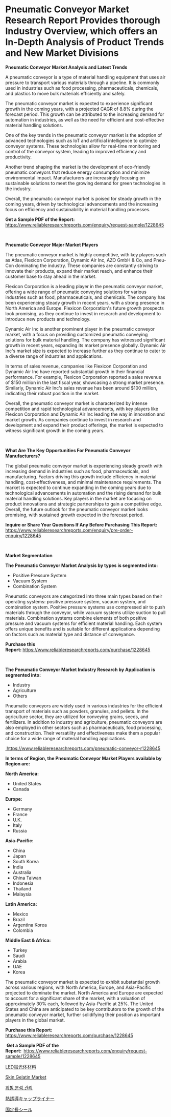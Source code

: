 <p><h1>Pneumatic Conveyor Market Research Report Provides thorough Industry Overview, which offers an In-Depth Analysis of Product Trends and New Market Divisions</h1></p><p><strong>Pneumatic Conveyor Market Analysis and Latest Trends</strong></p>
<p><p>A pneumatic conveyor is a type of material handling equipment that uses air pressure to transport various materials through a pipeline. It is commonly used in industries such as food processing, pharmaceuticals, chemicals, and plastics to move bulk materials efficiently and safely.</p><p>The pneumatic conveyor market is expected to experience significant growth in the coming years, with a projected CAGR of 8.8% during the forecast period. This growth can be attributed to the increasing demand for automation in industries, as well as the need for efficient and cost-effective material handling solutions.</p><p>One of the key trends in the pneumatic conveyor market is the adoption of advanced technologies such as IoT and artificial intelligence to optimize conveyor systems. These technologies allow for real-time monitoring and control of the conveyor system, leading to improved efficiency and productivity.</p><p>Another trend shaping the market is the development of eco-friendly pneumatic conveyors that reduce energy consumption and minimize environmental impact. Manufacturers are increasingly focusing on sustainable solutions to meet the growing demand for green technologies in the industry.</p><p>Overall, the pneumatic conveyor market is poised for steady growth in the coming years, driven by technological advancements and the increasing focus on efficiency and sustainability in material handling processes.</p></p>
<p><strong>Get a Sample PDF of the Report:&nbsp;</strong> <a href="https://www.reliableresearchreports.com/enquiry/request-sample/1228645">https://www.reliableresearchreports.com/enquiry/request-sample/1228645</a></p>
<p>&nbsp;</p>
<p><strong>Pneumatic Conveyor Major Market Players</strong></p>
<p><p>The pneumatic conveyor market is highly competitive, with key players such as Atlas, Flexicon Corporation, Dynamic Air Inc, AZO GmbH & Co, and Pneu-Con dominating the industry. These companies are constantly striving to innovate their products, expand their market reach, and enhance their customer base to stay ahead in the market.</p><p>Flexicon Corporation is a leading player in the pneumatic conveyor market, offering a wide range of pneumatic conveying solutions for various industries such as food, pharmaceuticals, and chemicals. The company has been experiencing steady growth in recent years, with a strong presence in North America and Europe. Flexicon Corporation's future growth prospects look promising, as they continue to invest in research and development to introduce new products and technology.</p><p>Dynamic Air Inc is another prominent player in the pneumatic conveyor market, with a focus on providing customized pneumatic conveying solutions for bulk material handling. The company has witnessed significant growth in recent years, expanding its market presence globally. Dynamic Air Inc's market size is expected to increase further as they continue to cater to a diverse range of industries and applications.</p><p>In terms of sales revenue, companies like Flexicon Corporation and Dynamic Air Inc have reported substantial growth in their financial performance. For example, Flexicon Corporation reported a sales revenue of $150 million in the last fiscal year, showcasing a strong market presence. Similarly, Dynamic Air Inc's sales revenue has been around $100 million, indicating their robust position in the market.</p><p>Overall, the pneumatic conveyor market is characterized by intense competition and rapid technological advancements, with key players like Flexicon Corporation and Dynamic Air Inc leading the way in innovation and market growth. As companies continue to invest in research and development and expand their product offerings, the market is expected to witness significant growth in the coming years.</p></p>
<p>&nbsp;</p>
<p><strong>What Are The Key Opportunities For Pneumatic Conveyor Manufacturers?</strong></p>
<p><p>The global pneumatic conveyor market is experiencing steady growth with increasing demand in industries such as food, pharmaceuticals, and manufacturing. Factors driving this growth include efficiency in material handling, cost-effectiveness, and minimal maintenance requirements. The market is expected to continue expanding in the coming years due to technological advancements in automation and the rising demand for bulk material handling solutions. Key players in the market are focusing on product innovations and strategic partnerships to gain a competitive edge. Overall, the future outlook for the pneumatic conveyor market looks promising, with sustained growth expected in the forecast period.</p></p>
<p><strong>Inquire or Share Your Questions If Any Before Purchasing This Report:</strong> <a href="https://www.reliableresearchreports.com/enquiry/pre-order-enquiry/1228645">https://www.reliableresearchreports.com/enquiry/pre-order-enquiry/1228645</a></p>
<p>&nbsp;</p>
<p><strong>Market Segmentation</strong></p>
<p><strong>The Pneumatic Conveyor Market Analysis by types is segmented into:</strong></p>
<p><ul><li>Positive Pressure System</li><li>Vacuum System</li><li>Combination System</li></ul></p>
<p><p>Pneumatic conveyors are categorized into three main types based on their operating systems: positive pressure system, vacuum system, and combination system. Positive pressure systems use compressed air to push materials through the conveyor, while vacuum systems utilize suction to pull materials. Combination systems combine elements of both positive pressure and vacuum systems for efficient material handling. Each system offers unique benefits and is suitable for different applications depending on factors such as material type and distance of conveyance.</p></p>
<p><strong>Purchase this Report:&nbsp;</strong><a href="https://www.reliableresearchreports.com/purchase/1228645">https://www.reliableresearchreports.com/purchase/1228645</a></p>
<p>&nbsp;</p>
<p><strong>The Pneumatic Conveyor Market Industry Research by Application is segmented into:</strong></p>
<p><ul><li>Industry</li><li>Agriculture</li><li>Others</li></ul></p>
<p><p>Pneumatic conveyors are widely used in various industries for the efficient transport of materials such as powders, granules, and pellets. In the agriculture sector, they are utilized for conveying grains, seeds, and fertilizers. In addition to industry and agriculture, pneumatic conveyors are also employed in other sectors such as pharmaceuticals, food processing, and construction. Their versatility and effectiveness make them a popular choice for a wide range of material handling applications.</p></p>
<p><a href="https://www.reliableresearchreports.com/pneumatic-conveyor-r1228645">&nbsp;https://www.reliableresearchreports.com/pneumatic-conveyor-r1228645</a></p>
<p><strong>In terms of Region, the Pneumatic Conveyor Market Players available by Region are:</strong></p>
<p>
    <p> <strong> North America: </strong>
        <ul>
            <li>United States</li>
            <li>Canada</li>
        </ul>
        </p> 
    <p> <strong> Europe: </strong>
        <ul>
            <li>Germany</li>
            <li>France</li>
            <li>U.K.</li>
            <li>Italy</li>
            <li>Russia</li>
        </ul>
        </p> 
    <p> <strong> Asia-Pacific: </strong>
        <ul>
            <li>China</li>
            <li>Japan</li>
            <li>South Korea</li>
            <li>India</li>
            <li>Australia</li>
            <li>China Taiwan</li>
            <li>Indonesia</li>
            <li>Thailand</li>
            <li>Malaysia</li>
        </ul>
        </p> 
    <p> <strong> Latin America: </strong>
        <ul>
            <li>Mexico</li>
            <li>Brazil</li>
            <li>Argentina Korea</li>
            <li>Colombia</li>
        </ul>
        </p> 
    <p> <strong> Middle East & Africa: </strong>
        <ul>
            <li>Turkey</li>
            <li>Saudi</li>
            <li>Arabia</li>
            <li>UAE</li>
            <li>Korea</li>
        </ul>
    </p>
    </p>
<p><p>The pneumatic conveyor market is expected to exhibit substantial growth across various regions, with North America, Europe, and Asia-Pacific projected to dominate the market. North America and Europe are expected to account for a significant share of the market, with a valuation of approximately 30% each, followed by Asia-Pacific at 25%. The United States and China are anticipated to be key contributors to the growth of the pneumatic conveyor market, further solidifying their position as important players in the global market.</p></p>
<p><strong>Purchase this Report: </strong><a href="https://www.reliableresearchreports.com/purchase/1228645">https://www.reliableresearchreports.com/purchase/1228645</a></p>
<p>&nbsp;<strong>Get a Sample PDF of the Report:&nbsp;&nbsp;</strong><a href="https://www.reliableresearchreports.com/enquiry/request-sample/1228645">https://www.reliableresearchreports.com/enquiry/request-sample/1228645</a></p>
<p><strong></strong></p>
<p><p><a href="https://github.com/CloydAbbott2023/Market-Research-Report-List-1/blob/main/998130330581.md">LED蛍光体材料</a></p><p><a href="https://www.linkedin.com/pulse/skin-gelatin-market-outlook-industry-overview-forecast-2024-62oyc?trackingId=WqQKm%2BRKW%2BT2qeRSgUzjAA%3D%3D">Skin Gelatin Market</a></p><p><a href="https://medium.com/@bustersipes981/%EC%9C%84%ED%97%98-%EB%B6%84%EC%84%9D-%EA%B4%80%EB%A6%AC-%EC%8B%9C%EC%9E%A5-%ED%86%B5%EC%B0%B0-%EC%8B%9C%EC%9E%A5-%EB%8F%99%ED%96%A5-%EC%84%B1%EC%9E%A5-2024%EB%85%84%EB%B6%80%ED%84%B0-2031%EB%85%84%EA%B9%8C%EC%A7%80-%EC%98%88%EC%B8%A1%EB%90%9C-%EA%B2%83-b1119849e73e">위험 분석 관리</a></p><p><a href="https://medium.com/@bulahhamill28/%E7%86%B1%E8%AA%98%E5%B0%8E%E3%82%AD%E3%83%A3%E3%83%83%E3%83%97%E3%83%A9%E3%82%A4%E3%83%8A%E3%83%BC%E5%B8%82%E5%A0%B4%E3%81%AE%E3%82%A4%E3%83%B3%E3%82%B5%E3%82%A4%E3%83%88-%E5%B8%82%E5%A0%B4%E5%8B%95%E5%90%91-%E6%88%90%E9%95%B7-2024%E5%B9%B4%E3%81%8B%E3%82%892031%E5%B9%B4%E3%81%BE%E3%81%A7%E3%81%AE%E4%BA%88%E6%B8%AC-e4cb4a0439fb">熱誘導キャップライナー</a></p><p><a href="https://medium.com/@spencerremin6/%E5%9B%BA%E5%AE%9A%E9%95%B7%E3%82%B7%E3%83%BC%E3%83%AB%E5%B8%82%E5%A0%B4-%E7%AB%B6%E4%BA%89%E5%88%86%E6%9E%90-%E5%B8%82%E5%A0%B4%E5%8B%95%E5%90%91-2031%E5%B9%B4%E3%81%BE%E3%81%A7%E3%81%AE%E4%BA%88%E6%B8%AC-9c4bbf34808d">固定長シール</a></p></p>